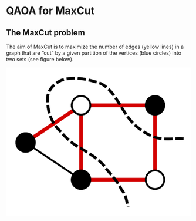 # QAOA for MaxCut

## The MaxCut problem 

The aim of MaxCut is to maximize the number of edges (yellow lines) in a graph that are “cut” by a given partition of the vertices (blue circles) into two sets (see figure below).

![maximum cut example](./images/Max-cut_example.svg.png)



